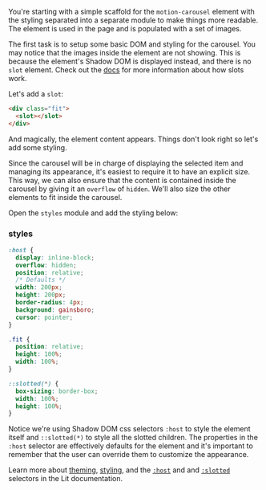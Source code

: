 You're starting with a simple scaffold for the `motion-carousel` element with the styling
separated into a separate module to make things more readable.
The element is used in the page and is populated with a set of images.

The first task is to setup some basic DOM and styling for the carousel.
You may notice that the images inside the element are not showing. This is
because the element's Shadow DOM is displayed instead, and there is no
`slot` element. Check out the [docs](https://lit.dev/docs/components/shadow-dom/#slots)
for more information about how slots work.

Let's add a `slot`:

```html
<div class="fit">
  <slot></slot>
</div>
```

And magically, the element content appears. Things don't look right so let's
add some styling.

Since the carousel will be in charge of displaying
the selected item and managing its appearance, it's easiest to require it to
have an explicit size. This way, we can also ensure that the content is
contained inside the carousel by giving it an `overflow` of `hidden`. We'll
also size the other elements to fit inside the carousel.

Open the `styles` module and add the styling below:

### styles
```css
:host {
  display: inline-block;
  overflow: hidden;
  position: relative;
  /* Defaults */
  width: 200px;
  height: 200px;
  border-radius: 4px;
  background: gainsboro;
  cursor: pointer;
}

.fit {
  position: relative;
  height: 100%;
  width: 100%;
}

::slotted(*) {
  box-sizing: border-box;
  width: 100%;
  height: 100%;
}
```

Notice we're using Shadow DOM css selectors `:host` to style the element
itself and `::slotted(*)` to style all the slotted children. The properties
in the `:host` selector are effectively defaults for the element and it's
important to remember that the user can override them to customize the
appearance.

<litdev-aside type="info" no-header>

  Learn more about [theming](/docs/components/styles/#theming),
  [styling](/docs/components/styles/#shadow-dom), and the
  [`:host`](/docs/components/styles/#host) and
  and [`:slotted`](/docs/components/styles/#slotted)
  selectors in the Lit documentation.

</litdev-aside>
